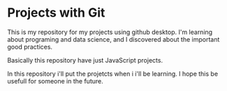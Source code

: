# Projects with Git
 
This is my repository for my projects using github desktop. I'm learning about programing and data science, and I discovered about the important good practices.
 
Basically this repository have just JavaScript projects.

In this repository i'll put the projetcts when i i'll be learning. I hope this be usefull for someone in the future.
